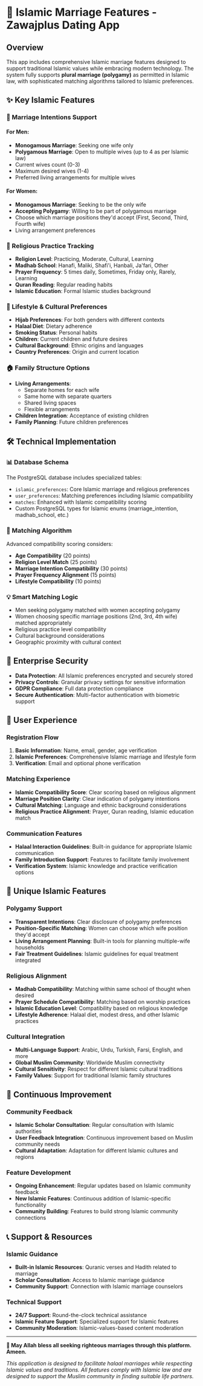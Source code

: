 # 🕌 Islamic Marriage Features - Zawajplus Dating App

## Overview

This app includes comprehensive Islamic marriage features designed to support traditional Islamic values while embracing modern technology. The system fully supports **plural marriage (polygamy)** as permitted in Islamic law, with sophisticated matching algorithms tailored to Islamic preferences.

## ✨ Key Islamic Features

### 🤝 Marriage Intentions Support

#### For Men:
- **Monogamous Marriage**: Seeking one wife only
- **Polygamous Marriage**: Open to multiple wives (up to 4 as per Islamic law)
- Current wives count (0-3)
- Maximum desired wives (1-4)
- Preferred living arrangements for multiple wives

#### For Women:
- **Monogamous Marriage**: Seeking to be the only wife
- **Accepting Polygamy**: Willing to be part of polygamous marriage
- Choose which marriage positions they'd accept (First, Second, Third, Fourth wife)
- Living arrangement preferences

### 🕌 Religious Practice Tracking

- **Religion Level**: Practicing, Moderate, Cultural, Learning
- **Madhab School**: Hanafi, Maliki, Shafi'i, Hanbali, Ja'fari, Other
- **Prayer Frequency**: 5 times daily, Sometimes, Friday only, Rarely, Learning
- **Quran Reading**: Regular reading habits
- **Islamic Education**: Formal Islamic studies background

### 👥 Lifestyle & Cultural Preferences

- **Hijab Preferences**: For both genders with different contexts
- **Halaal Diet**: Dietary adherence
- **Smoking Status**: Personal habits
- **Children**: Current children and future desires
- **Cultural Background**: Ethnic origins and languages
- **Country Preferences**: Origin and current location

### 🏠 Family Structure Options

- **Living Arrangements**: 
  - Separate homes for each wife
  - Same home with separate quarters
  - Shared living spaces
  - Flexible arrangements
- **Children Integration**: Acceptance of existing children
- **Family Planning**: Future children preferences

## 🛠 Technical Implementation

### 📊 Database Schema

The PostgreSQL database includes specialized tables:

- `islamic_preferences`: Core Islamic marriage and religious preferences
- `user_preferences`: Matching preferences including Islamic compatibility
- `matches`: Enhanced with Islamic compatibility scoring
- Custom PostgreSQL types for Islamic enums (marriage_intention, madhab_school, etc.)

### 🎯 Matching Algorithm

Advanced compatibility scoring considers:

- **Age Compatibility** (20 points)
- **Religion Level Match** (25 points)
- **Marriage Intention Compatibility** (30 points)
- **Prayer Frequency Alignment** (15 points)
- **Lifestyle Compatibility** (10 points)

### 💡 Smart Matching Logic

- Men seeking polygamy matched with women accepting polygamy
- Women choosing specific marriage positions (2nd, 3rd, 4th wife) matched appropriately
- Religious practice level compatibility
- Cultural background considerations
- Geographic proximity with cultural context

## 🔐 Enterprise Security

- **Data Protection**: All Islamic preferences encrypted and securely stored
- **Privacy Controls**: Granular privacy settings for sensitive information
- **GDPR Compliance**: Full data protection compliance
- **Secure Authentication**: Multi-factor authentication with biometric support

## 📱 User Experience

### Registration Flow

1. **Basic Information**: Name, email, gender, age verification
2. **Islamic Preferences**: Comprehensive Islamic marriage and lifestyle form
3. **Verification**: Email and optional phone verification

### Matching Experience

- **Islamic Compatibility Score**: Clear scoring based on religious alignment
- **Marriage Position Clarity**: Clear indication of polygamy intentions
- **Cultural Matching**: Language and ethnic background considerations
- **Religious Practice Alignment**: Prayer, Quran reading, Islamic education match

### Communication Features

- **Halaal Interaction Guidelines**: Built-in guidance for appropriate Islamic communication
- **Family Introduction Support**: Features to facilitate family involvement
- **Verification System**: Islamic knowledge and practice verification options

## 🌟 Unique Islamic Features

### Polygamy Support
- **Transparent Intentions**: Clear disclosure of polygamy preferences
- **Position-Specific Matching**: Women can choose which wife position they'd accept
- **Living Arrangement Planning**: Built-in tools for planning multiple-wife households
- **Fair Treatment Guidelines**: Islamic guidelines for equal treatment integrated

### Religious Alignment
- **Madhab Compatibility**: Matching within same school of thought when desired
- **Prayer Schedule Compatibility**: Matching based on worship practices
- **Islamic Education Level**: Compatibility based on religious knowledge
- **Lifestyle Adherence**: Halaal diet, modest dress, and other Islamic practices

### Cultural Integration
- **Multi-Language Support**: Arabic, Urdu, Turkish, Farsi, English, and more
- **Global Muslim Community**: Worldwide Muslim connectivity
- **Cultural Sensitivity**: Respect for different Islamic cultural traditions
- **Family Values**: Support for traditional Islamic family structures

## 🔄 Continuous Improvement

### Community Feedback
- **Islamic Scholar Consultation**: Regular consultation with Islamic authorities
- **User Feedback Integration**: Continuous improvement based on Muslim community needs
- **Cultural Adaptation**: Adaptation for different Islamic cultures and regions

### Feature Development
- **Ongoing Enhancement**: Regular updates based on Islamic community feedback
- **New Islamic Features**: Continuous addition of Islamic-specific functionality
- **Community Building**: Features to build strong Islamic community connections

## 📞 Support & Resources

### Islamic Guidance
- **Built-in Islamic Resources**: Quranic verses and Hadith related to marriage
- **Scholar Consultation**: Access to Islamic marriage guidance
- **Community Support**: Connection with Islamic marriage counselors

### Technical Support
- **24/7 Support**: Round-the-clock technical assistance
- **Islamic Feature Support**: Specialized support for Islamic features
- **Community Moderation**: Islamic-values-based content moderation

---

**🤲 May Allah bless all seeking righteous marriages through this platform. Ameen.**

*This application is designed to facilitate halaal marriages while respecting Islamic values and traditions. All features comply with Islamic law and are designed to support the Muslim community in finding suitable life partners.*
